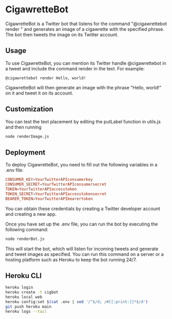 # CigawretteBot

CigawretteBot is a Twitter bot that listens for the command "@cigawrettebot render <some phrase>" and generates an image of a cigawrette with the specified phrase. The bot then tweets the image on its Twitter account.

## Usage
To use CigawretteBot, you can mention its Twitter handle @cigawrettebot in a tweet and include the command render <some phrase> in the text. For example:

```
@cigawrettebot render Hello, world!
```

CigawretteBot will then generate an image with the phrase "Hello, world!" on it and tweet it on its account.

## Customization

You can test the text placement by editing the putLabel function in utils.js and then running 

```sh
node renderImage.js
```

## Deployment

To deploy CigawretteBot, you need to fill out the following variables in a .env file:

```toml
CONSUMER_KEY=YourTwitterAPIconsumerkey
CONSUMER_SECRET=YourTwitterAPIconsumersecret
TOKEN=YourTwitterAPIaccesstoken
TOKEN_SECRET=YourTwitterAPIaccesstokensecret
BEARER_TOKEN=YourTwitterAPIbearertoken
```

You can obtain these credentials by creating a Twitter developer account and creating a new app.

Once you have set up the .env file, you can run the bot by executing the following command:

```sh
node renderBot.js
```

This will start the bot, which will listen for incoming tweets and generate and tweet images as specified. You can run this command on a server or a hosting platform such as Heroku to keep the bot running 24/7.

## Heroku CLI

```sh
heroku login
heroku create -t cigbot
heroku local web
heroku config:set $(cat .env | sed '/^$/d; /#[[:print:]]*$/d')
git push heroku main
heroku logs --tail
```

